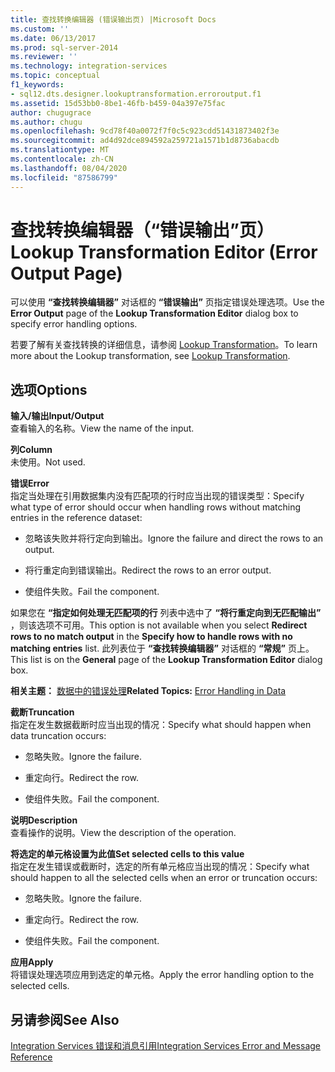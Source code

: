 ```yaml
---
title: 查找转换编辑器 (错误输出页) |Microsoft Docs
ms.custom: ''
ms.date: 06/13/2017
ms.prod: sql-server-2014
ms.reviewer: ''
ms.technology: integration-services
ms.topic: conceptual
f1_keywords:
- sql12.dts.designer.lookuptransformation.erroroutput.f1
ms.assetid: 15d53bb0-8be1-46fb-b459-04a397e75fac
author: chugugrace
ms.author: chugu
ms.openlocfilehash: 9cd78f40a0072f7f0c5c923cdd51431873402f3e
ms.sourcegitcommit: ad4d92dce894592a259721a1571b1d8736abacdb
ms.translationtype: MT
ms.contentlocale: zh-CN
ms.lasthandoff: 08/04/2020
ms.locfileid: "87586799"
---
```

# <a name="lookup-transformation-editor-error-output-page"></a><span data-ttu-id="15868-102">查找转换编辑器（“错误输出”页）</span><span class="sxs-lookup"><span data-stu-id="15868-102">Lookup Transformation Editor (Error Output Page)</span></span>
  <span data-ttu-id="15868-103">可以使用 **“查找转换编辑器”** 对话框的 **“错误输出”** 页指定错误处理选项。</span><span class="sxs-lookup"><span data-stu-id="15868-103">Use the **Error Output** page of the **Lookup Transformation Editor** dialog box to specify error handling options.</span></span>  
  
 <span data-ttu-id="15868-104">若要了解有关查找转换的详细信息，请参阅 [Lookup Transformation](data-flow/transformations/lookup-transformation.md)。</span><span class="sxs-lookup"><span data-stu-id="15868-104">To learn more about the Lookup transformation, see [Lookup Transformation](data-flow/transformations/lookup-transformation.md).</span></span>  
  
## <a name="options"></a><span data-ttu-id="15868-105">选项</span><span class="sxs-lookup"><span data-stu-id="15868-105">Options</span></span>  
 <span data-ttu-id="15868-106">**输入/输出**</span><span class="sxs-lookup"><span data-stu-id="15868-106">**Input/Output**</span></span>  
 <span data-ttu-id="15868-107">查看输入的名称。</span><span class="sxs-lookup"><span data-stu-id="15868-107">View the name of the input.</span></span>  
  
 <span data-ttu-id="15868-108">**列**</span><span class="sxs-lookup"><span data-stu-id="15868-108">**Column**</span></span>  
 <span data-ttu-id="15868-109">未使用。</span><span class="sxs-lookup"><span data-stu-id="15868-109">Not used.</span></span>  
  
 <span data-ttu-id="15868-110">**错误**</span><span class="sxs-lookup"><span data-stu-id="15868-110">**Error**</span></span>  
 <span data-ttu-id="15868-111">指定当处理在引用数据集内没有匹配项的行时应当出现的错误类型：</span><span class="sxs-lookup"><span data-stu-id="15868-111">Specify what type of error should occur when handling rows without matching entries in the reference dataset:</span></span>  
  
-   <span data-ttu-id="15868-112">忽略该失败并将行定向到输出。</span><span class="sxs-lookup"><span data-stu-id="15868-112">Ignore the failure and direct the rows to an output.</span></span>  
  
-   <span data-ttu-id="15868-113">将行重定向到错误输出。</span><span class="sxs-lookup"><span data-stu-id="15868-113">Redirect the rows to an error output.</span></span>  
  
-   <span data-ttu-id="15868-114">使组件失败。</span><span class="sxs-lookup"><span data-stu-id="15868-114">Fail the component.</span></span>  
  
 <span data-ttu-id="15868-115">如果您在 **“指定如何处理无匹配项的行** 列表中选中了 **“将行重定向到无匹配输出”** ，则该选项不可用。</span><span class="sxs-lookup"><span data-stu-id="15868-115">This option is not available when you select **Redirect rows to no match output** in the **Specify how to handle rows with no matching entries** list.</span></span> <span data-ttu-id="15868-116">此列表位于 **“查找转换编辑器”** 对话框的 **“常规”** 页上。</span><span class="sxs-lookup"><span data-stu-id="15868-116">This list is on the **General** page of the **Lookup Transformation Editor** dialog box.</span></span>  
  
 <span data-ttu-id="15868-117">**相关主题：** [数据中的错误处理](data-flow/error-handling-in-data.md)</span><span class="sxs-lookup"><span data-stu-id="15868-117">**Related Topics:** [Error Handling in Data](data-flow/error-handling-in-data.md)</span></span>  
  
 <span data-ttu-id="15868-118">**截断**</span><span class="sxs-lookup"><span data-stu-id="15868-118">**Truncation**</span></span>  
 <span data-ttu-id="15868-119">指定在发生数据截断时应当出现的情况：</span><span class="sxs-lookup"><span data-stu-id="15868-119">Specify what should happen when data truncation occurs:</span></span>  
  
-   <span data-ttu-id="15868-120">忽略失败。</span><span class="sxs-lookup"><span data-stu-id="15868-120">Ignore the failure.</span></span>  
  
-   <span data-ttu-id="15868-121">重定向行。</span><span class="sxs-lookup"><span data-stu-id="15868-121">Redirect the row.</span></span>  
  
-   <span data-ttu-id="15868-122">使组件失败。</span><span class="sxs-lookup"><span data-stu-id="15868-122">Fail the component.</span></span>  
  
 <span data-ttu-id="15868-123">**说明**</span><span class="sxs-lookup"><span data-stu-id="15868-123">**Description**</span></span>  
 <span data-ttu-id="15868-124">查看操作的说明。</span><span class="sxs-lookup"><span data-stu-id="15868-124">View the description of the operation.</span></span>  
  
 <span data-ttu-id="15868-125">**将选定的单元格设置为此值**</span><span class="sxs-lookup"><span data-stu-id="15868-125">**Set selected cells to this value**</span></span>  
 <span data-ttu-id="15868-126">指定在发生错误或截断时，选定的所有单元格应当出现的情况：</span><span class="sxs-lookup"><span data-stu-id="15868-126">Specify what should happen to all the selected cells when an error or truncation occurs:</span></span>  
  
-   <span data-ttu-id="15868-127">忽略失败。</span><span class="sxs-lookup"><span data-stu-id="15868-127">Ignore the failure.</span></span>  
  
-   <span data-ttu-id="15868-128">重定向行。</span><span class="sxs-lookup"><span data-stu-id="15868-128">Redirect the row.</span></span>  
  
-   <span data-ttu-id="15868-129">使组件失败。</span><span class="sxs-lookup"><span data-stu-id="15868-129">Fail the component.</span></span>  
  
 <span data-ttu-id="15868-130">**应用**</span><span class="sxs-lookup"><span data-stu-id="15868-130">**Apply**</span></span>  
 <span data-ttu-id="15868-131">将错误处理选项应用到选定的单元格。</span><span class="sxs-lookup"><span data-stu-id="15868-131">Apply the error handling option to the selected cells.</span></span>  
  
## <a name="see-also"></a><span data-ttu-id="15868-132">另请参阅</span><span class="sxs-lookup"><span data-stu-id="15868-132">See Also</span></span>  
 [<span data-ttu-id="15868-133">Integration Services 错误和消息引用</span><span class="sxs-lookup"><span data-stu-id="15868-133">Integration Services Error and Message Reference</span></span>](../../2014/integration-services/integration-services-error-and-message-reference.md)  
  
  
